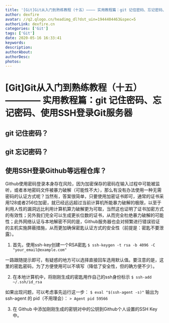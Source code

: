 ```yaml
---
title: '[Git]Git从入门到熟练教程（十五）———— 实用教程篇：git 记住密码、忘记密码、使用SSH登录Git服务器'
author: dexfire
avatar: //q2.qlogo.cn/headimg_dl?dst_uin=1944404463&spec=5
authorLink: dexfire.cn
categories: ['Git']
tags: ['Git']
date: 2020-05-16 16:33:41
keywords:
description:
authorAbout:
authorDesc:
photos:
---
```


# [Git]Git从入门到熟练教程（十五）———— 实用教程篇：git 记住密码、忘记密码、使用SSH登录Git服务器

## git 记住密码？

## git 忘记密码？

## 使用SSH登录Github等远程仓库？

Github使用密码登录本身存在风险，因为加密保存的密码在输入过程中可能被监听，或者本地密码文件被暴力破解（可能性不大），那么有没有办法使用一种无需密码的认证方式呢？当然有，答案很简单，只要使用加密证书即可，通常的证书采用128或者256位加密，就已经远远超过当前计算机所能暴力破解的极限，以至于利用人性的漏洞远比利用计算机算力破解更为可取，当然这也证明了证书加密方式的有效性；另外我们完全可以生成更长位数的证书，从而完全杜绝暴力破解的可能性；此外网络认证与本地解密不同的是，Github服务器也会对频繁进行错误验证的主机实施屏蔽措施，从而更加确保密匙认证方式的安全性（前提是：密匙不要泄露）。

1. 首先，使用ssh-key创建一个RSA密匙
`$ ssh-keygen -t rsa -b 4096 -C "your_email@example.com"`

一路跟随提示即可，有疑惑的地方可以选择直接回车选用默认值。要注意的是，这里的密匙密码，为了方便使用可以不填写（降低了安全性，但的确方便不少）。

    
2. 在本地计算机中，将刚刚生成的密匙用作自己的ssh身份标示
`$ ssh-add ~/.ssh/id_rsa`

如果出现问题，可以考虑事先运行这一步：
`$ eval "$(ssh-agent -s)"`
输出为 ssh-agent 的 pid（不用理会）：
`> Agent pid 59566`

3. 在 Github 中添加刚刚生成的密钥对中的公钥到Github个人设置的SSH Key中。
